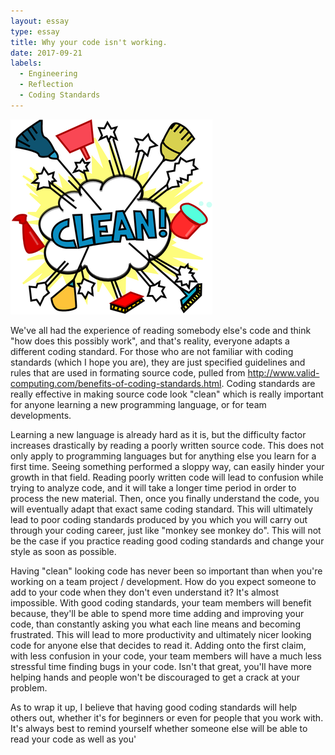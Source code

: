 ```yaml
---
layout: essay
type: essay
title: Why your code isn't working.
date: 2017-09-21
labels:
  - Engineering
  - Reflection
  - Coding Standards
---
```


<img class="ui centered middle image" src="../images/clean.png">

  We've all had the experience of reading somebody else's code and think "how does this possibly work", and that's reality, everyone adapts a different coding standard. For those who are not familiar with coding standards (which I hope you are), they are just specified guidelines and rules that are used in formating source code, pulled from <a href="http://www.valid-computing.com/benefits-of-coding-standards.html">http://www.valid-computing.com/benefits-of-coding-standards.html</a>. Coding standards are really effective in making source code look "clean" which is really important for anyone learning a new programming language, or for team developments.

  Learning a new language is already hard as it is, but the difficulty factor increases drastically by reading a poorly written source code. This does not only apply to programming languages but for anything else you learn for a first time. Seeing something performed a sloppy way, can easily hinder your growth in that field. Reading poorly written code will lead to confusion while trying to analyze code, and it will take a longer time period in order to process the new material. Then, once you finally understand the code, you will eventually adapt that exact same coding standard. This will ultimately lead to poor coding standards produced by you which you will carry out through your coding career,  just like "monkey see monkey do". This will not be the case if you practice reading good coding standards and change your style as soon as possible. 

    
  Having "clean" looking code has never been so important than when you're working on a team project / development. How do you expect someone to add to your code when they don't even understand it? It's almost impossible. With good coding standards, your team members will benefit because, they'll be able to spend more time adding and improving your code, than constantly asking you what each line means and becoming frustrated.  This will lead to more productivity and ultimately nicer looking code for anyone else that decides to read it. Adding onto the first claim, with less confusion in your code, your team members will have a much less stressful time finding bugs in your code. Isn't that great, you'll have more helping hands and people won't be discouraged to get a crack at your problem. 

  As to wrap it up, I believe that having good coding standards will help others out, whether it's for beginners or even for people that you work with. It's always best to remind yourself whether someone else will be able to read your code as well as you'
